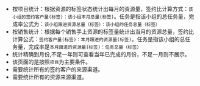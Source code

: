 - 按项目统计：根据资源的标签状态统计出每月的资源量，签约比计算方式：`该小组的签约客户量(标签)：该小组本月总量(标签)`。任务是指该小组的总任务量，完成率公式为：`该小组跟进资源总量（标签）：该小组的任务总量（标签）`
- 按销售统计：根据每个销售手上资源的标签量统计出当月的资源总量，签约比计算公式：`签约客户量(标签)：本月跟进的资源量(标签)`。任务是指该小组的总任务量，完成率是`本月跟进的资源量(标签)：任务总量（标签）`
- 统计精确到月份,不足一年则可查看当年已完成的月份，不足一月则不展示。
- 该页面的是按照`项目`为主要条件。
- 需要统计所有的签约客户的来源渠道。
- 需要统计所有的资源来源渠道。